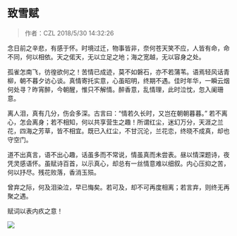 # `致雪赋`
> 作者：CZL 2018/5/30 14:32:26 


念日前之辛悲，有感于怀。时境过迁，物事皆非，奈何苍天笑不应，人皆有命，命不同，何以相依。天之偌天，无以立足之地；海之宽越，无以容身之处。

孤雀怎南飞，彷徨欲何之！苦情已成迹，莫不如磐石，亦不若蒲苇。语焉轻风话青柳，朝不暮夕访心谈。真情寄托实意，心虽昭明，终期不遇。佳时年华，一瞬云烟何处寻？昨宵醉，今朝醒，惟只不解情。醉香意，乱情理，此时泣忱，忽入阑珊意。

离人泪，真有几分，伤会多深。古言曰：“情若久长时，又岂在朝朝暮暮。” 若不离心，怎会离身；若不相知，何以共享营生之趣！所谓红尘，迷幻万分，天涯之兰花，四海之芳草，皆不相宜。既已入红尘，不甘沉沦，兰花恋，终晓不成真，却也守空门。

道不出真言，语不出心趣，话虽多而不常说，情虽真而未尝表。昼以情深题诗，夜凭灵感语怀。虽赋诗百首，以示真心，却总有一丝情意难以细叙。内心压抑之苦，何以抒尽。残花败落，香消玉殒。

曾弃之际，何及泪染泣，早已悔矣。若可及，却不可再度相离；若言弃，则终无再聚之遇。

赋词以表内疚之意！

![](http://a2.qpic.cn/psb?/V10aVfYT2mEhGL/YYnNj4FKUC3IcKzA4VDgCb7li9QLDMn6DKguZQOH1zw!/b/dEzgR241DgAA&ek=1&kp=1&pt=0&bo=HALAAwAAAAAFAP4!&tl=3&su=0169190289&tm=1527660000&sce=0-12-12&rf=2-9)
